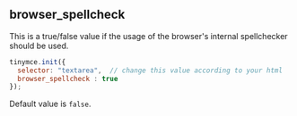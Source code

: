 ## browser_spellcheck

This is a true/false value if the usage of the browser's internal spellchecker should be used.

```js
tinymce.init({
  selector: "textarea",  // change this value according to your html
  browser_spellcheck : true
});
```

Default value is `false`.
